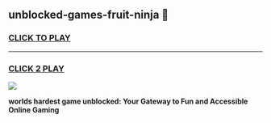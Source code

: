 
## unblocked-games-fruit-ninja 👋
<h3>
<a href="https://premium.freeplayer.one?title=unblocked-games-fruit-ninja&ref=14F">CLICK TO PLAY</a></h3>
<hr>

<h3>
<a href="https://premium.freeplayer.one?title=unblocked-games-fruit-ninja&ref=14F">CLICK 2 PLAY</a>
  
</h3>

<a href="https://premium.freeplayer.one?title=unblocked-games-fruit-ninja&ref=12F/"><img src="https://clearcache.store/games.png"></a>


**worlds hardest game unblocked: Your Gateway to Fun and Accessible Online Gaming**
